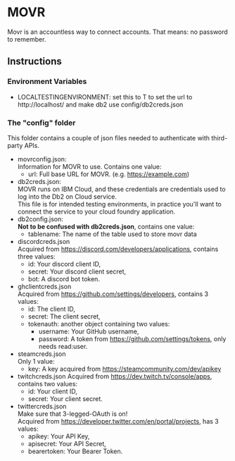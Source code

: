 # MOVR

Movr is an accountless way to connect accounts. That means: no password to remember.

## Instructions

### Environment Variables

- LOCALTESTINGENVIRONMENT: set this to T to set the url to http\://localhost/ and make db2 use config/db2creds.json

### The "config" folder

This folder contains a couple of json files needed to authenticate with third-party APIs.

- movrconfig.json:  
Information for MOVR to use. Contains one value:
    - url: Full base URL for MOVR. (e.g. https://example.com)
- db2creds.json:  
MOVR runs on IBM Cloud, and these credentials are credentials used to log into the Db2 on Cloud service.  
This file is for intended testing environments, in practice you'll want to connect the service to your cloud foundry application.
- db2config.json:  
    **Not to be confused with db2creds.json**, contains one value:
    - tablename: The name of the table used to store movr data
- discordcreds.json  
Acquired from https://discord.com/developers/applications, contains three values:  
    - id: Your discord client ID,
    - secret: Your discord client secret,
    - bot: A discord bot token.
- ghclientcreds.json  
Acquired from https://github.com/settings/developers, contains 3 values:
    - id: The client ID,
    - secret: The client secret,
    - tokenauth: another object containing two values:
        - username: Your GitHub username,
        - password: A token from https://github.com/settings/tokens, only needs read:user.
- steamcreds.json  
Only 1 value:
    - key: A key acquired from https://steamcommunity.com/dev/apikey
- twitchcreds.json
Acquired from https://dev.twitch.tv/console/apps, contains two values:
    - id: Your client ID,
    - secret: Your client secret.
- twittercreds.json  
Make sure that 3-legged-OAuth is on!  
Acquired from https://developer.twitter.com/en/portal/projects, has 3 values:
    - apikey: Your API Key,
    - apisecret: Your API Secret,
    - bearertoken: Your Bearer Token.